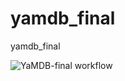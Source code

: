 # yamdb_final
yamdb_final

![YaMDB-final workflow](https://github.com/DmitriyReztsov/yamdb_final/actions/workflows/main.yml/badge.svg)
